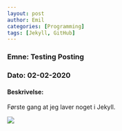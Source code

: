 ```yaml
---
layout: post
author: Emil
categories: [Programming]
tags: [Jekyll, GitHub]
---
```


<h3>Emne: Testing Posting</h3>

<h3>Dato: 02-02-2020</h3>

<h4>Beskrivelse:</h4>

Første gang at jeg laver noget i Jekyll.

![](http://i.imgur.com/OUkLi.gif)

